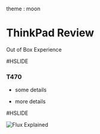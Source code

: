 theme : moon

# ThinkPad Review

Out of Box Experience

#HSLIDE

### T470
- some details
* more details

#HSLIDE

![Flux Explained](https://facebook.github.io/flux/img/flux-simple-f8-diagram-explained-1300w.png)
